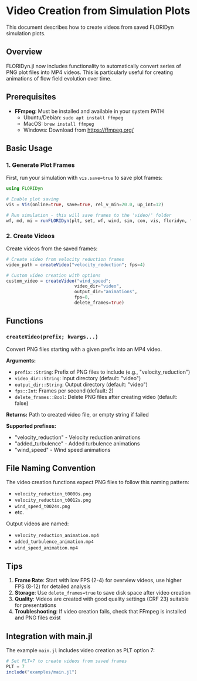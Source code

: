 # Video Creation from Simulation Plots

This document describes how to create videos from saved FLORIDyn simulation plots.

## Overview

FLORIDyn.jl now includes functionality to automatically convert series of PNG plot files into MP4 videos. This is particularly useful for creating animations of flow field evolution over time.

## Prerequisites

- **FFmpeg**: Must be installed and available in your system PATH
  - Ubuntu/Debian: `sudo apt install ffmpeg`
  - MacOS: `brew install ffmpeg`
  - Windows: Download from https://ffmpeg.org/

## Basic Usage

### 1. Generate Plot Frames

First, run your simulation with `vis.save=true` to save plot frames:

```julia
using FLORIDyn

# Enable plot saving
vis = Vis(online=true, save=true, rel_v_min=20.0, up_int=12)

# Run simulation - this will save frames to the 'video/' folder
wf, md, mi = runFLORIDyn(plt, set, wf, wind, sim, con, vis, floridyn, floris)
```

### 2. Create Videos

Create videos from the saved frames:

```julia
# Create video from velocity reduction frames
video_path = createVideo("velocity_reduction"; fps=4)

# Custom video creation with options
custom_video = createVideo("wind_speed"; 
                          video_dir="video", 
                          output_dir="animations", 
                          fps=8, 
                          delete_frames=true)
```

## Functions

### `createVideo(prefix; kwargs...)`

Convert PNG files starting with a given prefix into an MP4 video.

**Arguments:**
- `prefix::String`: Prefix of PNG files to include (e.g., "velocity_reduction")
- `video_dir::String`: Input directory (default: "video")
- `output_dir::String`: Output directory (default: "video") 
- `fps::Int`: Frames per second (default: 2)
- `delete_frames::Bool`: Delete PNG files after creating video (default: false)

**Returns:** Path to created video file, or empty string if failed

**Supported prefixes:**
- "velocity_reduction" - Velocity reduction animations
- "added_turbulence" - Added turbulence animations  
- "wind_speed" - Wind speed animations

## File Naming Convention

The video creation functions expect PNG files to follow this naming pattern:
- `velocity_reduction_t0000s.png`
- `velocity_reduction_t0012s.png`
- `wind_speed_t0024s.png`
- etc.

Output videos are named:
- `velocity_reduction_animation.mp4`
- `added_turbulence_animation.mp4`
- `wind_speed_animation.mp4`

## Tips

1. **Frame Rate**: Start with low FPS (2-4) for overview videos, use higher FPS (8-12) for detailed analysis
2. **Storage**: Use `delete_frames=true` to save disk space after video creation
3. **Quality**: Videos are created with good quality settings (CRF 23) suitable for presentations
4. **Troubleshooting**: If video creation fails, check that FFmpeg is installed and PNG files exist

## Integration with main.jl
The example `main.jl` includes video creation as PLT option 7:

```julia
# Set PLT=7 to create videos from saved frames
PLT = 7
include("examples/main.jl")
```
